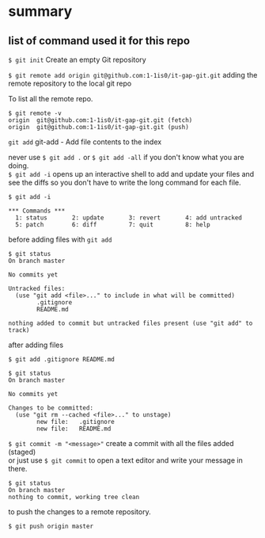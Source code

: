 # summary

## list of command used it for this repo


`$ git init` Create an empty Git repository  

`$ git remote add origin git@github.com:1-1is0/it-gap-git.git`
adding the remote repository to the local git repo  

To list all the remote repo.

```shell
$ git remote -v
origin  git@github.com:1-1is0/it-gap-git.git (fetch)
origin  git@github.com:1-1is0/it-gap-git.git (push)
```

`git add` git-add - Add file contents to the index  

never use `$ git add .` or `$ git add -all` if you don't know what you are doing.  
`$ git add -i` opens up an interactive shell to add and update your files and see the diffs
so you don't have to write the long command for each file.

```shell
$ git add -i

*** Commands ***
  1: status       2: update       3: revert       4: add untracked
  5: patch        6: diff         7: quit         8: help
```

before adding files with `git add`

```shell
$ git status
On branch master

No commits yet

Untracked files:
  (use "git add <file>..." to include in what will be committed)
        .gitignore
        README.md

nothing added to commit but untracked files present (use "git add" to track)
```

after adding files

```shell
$ git add .gitignore README.md

$ git status
On branch master

No commits yet

Changes to be committed:
  (use "git rm --cached <file>..." to unstage)
        new file:   .gitignore
        new file:   README.md
```

`$ git commit -m "<message>"` create a commit with all the files added (staged)  
or just use `$ git commit` to open a text editor and write your message in there.

```shell
$ git status 
On branch master
nothing to commit, working tree clean
```

to push the changes to a remote repository.

`$ git push origin master`


